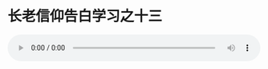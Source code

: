 # 长老信仰告白学习之十三

<audio style="width: 100%;" preload="false" controls controlslist="nodownload"><source src="//file.simai.life/audio/mp3/old/12276.mp3" type="audio/mpeg">Your browser does not support the audio element.</audio>



